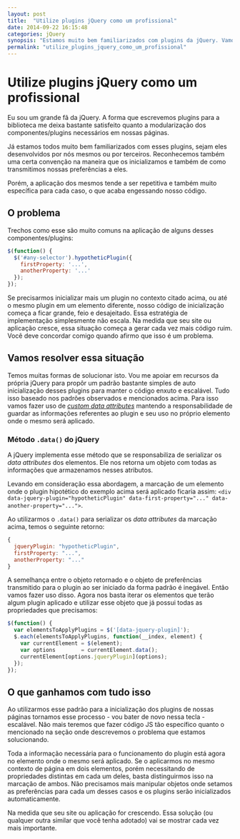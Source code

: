 ```yaml
---
layout: post
title:  "Utilize plugins jQuery como um profissional"
date: 2014-09-22 16:15:48
categories: jQuery
synopsis: "Estamos muito bem familiarizados com plugins da jQuery. Vamos utilizar essa familiaridade a nosso favor, elevando a qualidade do nosso código."
permalink: "utilize_plugins_jquery_como_um_profissional"
---
```


# Utilize plugins jQuery como um profissional

Eu sou um grande fã da jQuery. A forma que escrevemos plugins para a biblioteca me deixa bastante satisfeito quanto a modularização dos componentes/plugins necessários em nossas páginas.

Já estamos todos muito bem familiarizados com esses plugins, sejam eles desenvolvidos por nós mesmos ou por terceiros. Reconhecemos também uma certa convenção na maneira que os inicializamos e também de como transmitimos nossas preferências a eles.

Porém, a aplicação dos mesmos tende a ser repetitiva e também muito específica para cada caso, o que acaba engessando nosso código.

## O problema

Trechos como esse são muito comuns na aplicação de alguns desses componentes/plugins:

```javascript
$(function() {
  $('#any-selector').hypotheticPlugin({
    firstProperty: '...',
    anotherProperty: '...'
  });
});
```

Se precisarmos inicializar mais um plugin no contexto citado acima, ou até o mesmo plugin em um elemento diferente, nosso código de inicialização começa a ficar grande, feio e desajeitado. Essa estratégia de implementação simplesmente não escala. Na medida que seu site ou aplicação cresce, essa situação começa a gerar cada vez mais código ruim. Você deve concordar comigo quando afirmo que isso é um problema.

## Vamos resolver essa situação

Temos muitas formas de solucionar isto. Vou me apoiar em recursos da própria jQuery para propôr um padrão bastante simples de auto inicialização desses plugins para manter o código enxuto e escalável. Tudo isso baseado nos padrões observados e mencionados acima. Para isso vamos fazer uso de [_custom data attributes_](http://www.w3.org/TR/2011/WD-html5-20110525/elements.html#custom-data-attribute) mantendo a responsabilidade de guardar as informações referentes ao plugin e seu uso no próprio elemento onde o mesmo será aplicado.

### Método `.data()` do jQuery

A jQuery implementa esse método que se responsabiliza de serializar os _data attributes_ dos elementos. Ele nos retorna um objeto com todas as informações que armazenamos nesses atributos.

Levando em consideração essa abordagem, a marcação de um elemento onde o plugin hipotético do exemplo acima será aplicado ficaria assim: `<div data-jquery-plugin="hypotheticPlugin" data-first-property="..." data-another-property="...">`.

Ao utilizarmos o `.data()` para serializar os _data attributes_ da marcação acima, temos o seguinte retorno:

```javascript
{
  jqueryPlugin: "hypotheticPlugin",
  firstProperty: "...",
  anotherProperty: "..."
}
```

A semelhança entre o objeto retornado e o objeto de preferências transmitido para o plugin ao ser iniciado da forma padrão é inegável. Então vamos fazer uso disso. Agora nos basta iterar os elementos que terão algum plugin aplicado e utilizar esse objeto que já possui todas as propriedades que precisamos:

```javascript
$(function() {
  var elementsToApplyPlugins = $('[data-jquery-plugin]');
  $.each(elementsToApplyPlugins, function(__index, element) {
    var currentElement = $(element);
    var options        = currentElement.data();
    currentElement[options.jqueryPlugin](options);
  });
});
```

## O que ganhamos com tudo isso

Ao utilizarmos esse padrão para a inicialização dos plugins de nossas páginas tornamos esse processo - vou bater de novo nessa tecla - escalável. Não mais teremos que fazer código JS tão específico quanto o mencionado na seção onde descrevemos o problema que estamos solucionando.

Toda a informação necessária para o funcionamento do plugin está agora no elemento onde o mesmo será aplicado. Se o aplicarmos no mesmo contexto de página em dois elementos, porém necessitando de propriedades distintas em cada um deles, basta distinguirmos isso na marcação de ambos. Não precisamos mais manipular objetos onde setamos as preferências para cada um desses casos e os plugins serão inicializados automaticamente.

Na medida que seu site ou aplicação for crescendo. Essa solução (ou qualquer outra similar que você tenha adotado) vai se mostrar cada vez mais importante.
